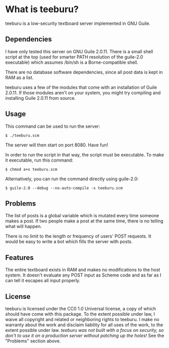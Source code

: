 # What is teeburu?
teeburu is a low-security textboard server implemented in GNU Guile.

## Dependencies
I have only tested this server on GNU Guile 2.0.11.  There is a small
shell script at the top (used for smarter PATH resolution of the
guile-2.0 executable) which assumes /bin/sh is a Borne-compatible shell.

There are no database software dependencies, since all post data is kept
in RAM as a list.

teeburu uses a few of the modules that come with an installation of
Guile 2.0.11.  If those modules aren't on your system, you might try
compiling and installing Guile 2.0.11 from source.

## Usage
This command can be used to run the server:

    $ ./teeburu.scm

The server will then start on port 8080.  Have fun!

In order to run the script in that way, the script must be executable.
To make it executable, run this command:

    $ chmod a+x teeburu.scm

Alternatively, you can run the command directly using guile-2.0:

    $ guile-2.0 --debug --no-auto-compile -s teeburu.scm

## Problems

The list of posts is a global variable which is mutated every time
someone makes a post.  If two people make a post at the same time, there
is no telling what will happen.

There is no limit to the length or frequency of users' POST requests.
It would be easy to write a bot which fills the server with posts.

## Features

The entire textboard exists in RAM and makes no modifications to the
host system.  It doesn't evaluate any POST input as Scheme code and
as far as I can tell it escapes all input properly.

## License
teeburu is licensed under the CC0 1.0 Universal license, a copy of which
should have come with this package.  To the extent possible under law, I
waive all copyright and related or neighboring rights to teeburu. I make
no warranty about the work and disclaim liability for all uses of the
work, to the extent possible under law.  *teeburu was not built with a
focus on security, so don't to use it on a production server without
patching up the holes!*  See the "Problems" section above.